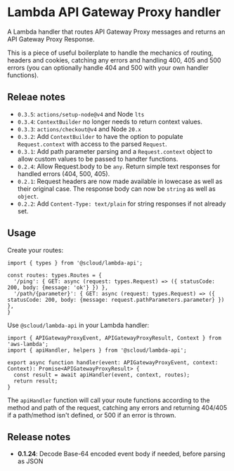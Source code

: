 # Lambda API Gateway Proxy handler

A Lambda handler that routes API Gateway Proxy messages and returns an API Gateway Proxy Response.

This is a piece of useful boilerplate to handle the mechanics of routing, headers and cookies, catching any errors and handling 400, 405 and 500 errors (you can optionally handle 404 and 500 with your own handler functions).

## Releae notes

 * `0.3.5`: `actions/setup-node@v4` and Node `lts`
 * `0.3.4`: `ContextBuilder` no longer needs to return context values.
 * `0.3.3`: `actions/checkout@v4` and Node `20.x`
 * `0.3.2`: Add `ContextBuilder` to have the option to populate `Request.context` with access to the parsed `Request`.
 * `0.3.1`: Add path parameter parsing and a `Request.context` object to allow custom values to be passed to handter functions.
 * `0.2.4`: Allow Request.body to be `any`. Return simple text responses for handled errors (404, 500, 405).
 * `0.2.1`: Request headers are now made available in lowecase as well as their original case. The response body can now be `string` as well as `object`.
 * `0.2.2`: Add `Content-Type: text/plain` for string responses if not already set.

## Usage

Create your routes:

```
import { types } from '@scloud/lambda-api';

const routes: types.Routes = {
  '/ping': { GET: async (request: types.Request) => ({ statusCode: 200, body: {message: 'ok'} }) },
  '/path/{parameter}': { GET: async (request: types.Request) => ({ statusCode: 200, body: {message: request.pathParameters.parameter} }) },
}
```

Use `@scloud/lambda-api` in your Lambda handler:

```
import { APIGatewayProxyEvent, APIGatewayProxyResult, Context } from 'aws-lambda';
import { apiHandler, helpers } from '@scloud/lambda-api';

export async function handler(event: APIGatewayProxyEvent, context: Context): Promise<APIGatewayProxyResult> {
  const result = await apiHandler(event, context, routes);
  return result;
}
```

The `apiHandler` function will call your route functions according to the method and path of the request, catching any errors and returning 404/405 if a path/method isn't defined, or 500 if an error is thrown.

## Release notes

* **0.1.24**: Decode Base-64 encoded event body if needed, before parsing as JSON
